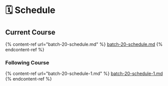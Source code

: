 # 🗓 Schedule

## Current Course

{% content-ref url="batch-20-schedule.md" %}
[batch-20-schedule.md](batch-20-schedule.md)
{% endcontent-ref %}

### Following Course

{% content-ref url="batch-20-schedule-1.md" %}
[batch-20-schedule-1.md](batch-20-schedule-1.md)
{% endcontent-ref %}
